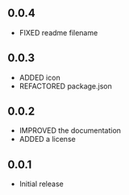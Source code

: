 ## 0.0.4

- FIXED readme filename

## 0.0.3

- ADDED icon
- REFACTORED package.json

## 0.0.2

- IMPROVED the documentation
- ADDED a license

## 0.0.1

- Initial release
